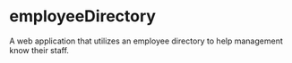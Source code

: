 # employeeDirectory
A web application that utilizes an employee directory to help management know their staff. 
